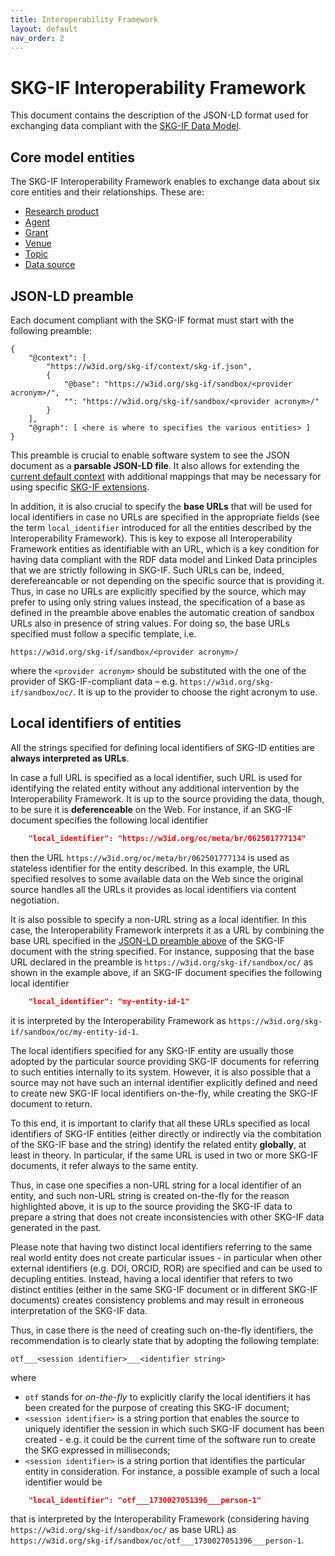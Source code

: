 ```yaml
---
title: Interoperability Framework
layout: default
nav_order: 2
---
```


# SKG-IF Interoperability Framework
This document contains the description of the JSON-LD format used for exchanging data compliant with the [SKG-IF Data Model](/data-model/).


## Core model entities
The SKG-IF Interoperability Framework enables to exchange data about six core entities and their relationships. These are:
- [Research product](/interoperability-framework/research-product)
- [Agent](/interoperability-framework/agent)
- [Grant](/interoperability-framework/grant)
- [Venue](/interoperability-framework/venue)
- [Topic](/interoperability-framework/topic)
- [Data source](/interoperability-framework/data-source)


## JSON-LD preamble
Each document compliant with the SKG-IF format must start with the following preamble:

```
{
    "@context": [ 
        "https://w3id.org/skg-if/context/skg-if.json",
        { 
            "@base": "https://w3id.org/skg-if/sandbox/<provider acronym>/",
            "": "https://w3id.org/skg-if/sandbox/<provider acronym>/"
        }
    ],
    "@graph": [ <here is where to specifies the various entities> ]
}
```

This preamble is crucial to enable software system to see the JSON document as a **parsable JSON-LD file**. It also allows for extending the [current default context](/context/) with additional mappings that may be necessary for using specific [SKG-IF extensions](/extensions/).

In addition, it is also crucial to specify the **base URLs** that will be used for local identifiers in case no URLs are specified in the appropriate fields (see the term `local_identifier` introduced for all the entities described by the Interoperability Framework). This is key to expose all Interoperability Framework entities as identifiable with an URL, which is a key condition for having data compliant with the RDF data model and Linked Data principles that we are strictly following in SKG-IF. Such URLs can be, indeed, derefereancable or not depending on the specific source that is providing it. Thus, in case no URLs are explicitly specified by the source, which may prefer to using only string values instead, the specification of a base as defined in the preamble above enables the automatic creation of sandbox URLs also in presence of string values. For doing so, the base URLs specified must follow a specific template, i.e.

```
https://w3id.org/skg-if/sandbox/<provider acronym>/
```

where the `<provider acronym>` should be substituted with the one of the provider of SKG-IF-compliant data – e.g. `https://w3id.org/skg-if/sandbox/oc/`. It is up to the provider to choose the right acronym to use.


## Local identifiers of entities
All the strings specified for defining local identifiers of SKG-ID entities are **always interpreted as URLs**. 

In case a full URL is specified as a local identifier, such URL is used for identifying the related entity without any additional intervention by the Interoperability Framework. It is up to the source providing the data, though, to be sure it is **deferenceable** on the Web. For instance, if an SKG-IF document specifies the following local identifier

```json
    "local_identifier": "https://w3id.org/oc/meta/br/062501777134"
```

then the URL `https://w3id.org/oc/meta/br/062501777134` is used as stateless identifier for the entity described. In this example, the URL specified resolves to some available data on the Web since the original source handles all the URLs it provides as local identifiers via content negotiation.

It is also possible to specify a non-URL string as a local identifier. In this case, the Interoperability Framework interprets it as a URL by combining the base URL specified in the [JSON-LD preamble above]() of the SKG-IF document with the string specified. For instance, supposing that the base URL declared in the preamble is `https://w3id.org/skg-if/sandbox/oc/` as shown in the example above, if an SKG-IF document specifies the following local identifier

```json
    "local_identifier": "my-entity-id-1"
```

it is interpreted by the Interoperability Framework as `https://w3id.org/skg-if/sandbox/oc/my-entity-id-1`.

The local identifiers specified for any SKG-IF entity are usually those adopted by the particular source providing SKG-IF documents for referring to such entities internally to its system. However, it is also possible that a source may not have such an internal identifier explicitly defined and need to create new SKG-IF local identifiers on-the-fly, while creating the SKG-IF document to return. 

To this end, it is important to clarify that all these URLs specified as local identifiers of SKG-IF entities (either directly or indirectly via the combitation of the SKG-IF base and the string) identify the related entity **globally**, at least in theory. In particular, if the same URL is used in two or more SKG-IF documents, it refer always to the same entity. 

Thus, in case one specifies a non-URL string for a local identifier of an entity, and such non-URL string is created on-the-fly for the reason highlighted above, it is up to the source providing the SKG-IF data to prepare a string that does not create inconsistencies with other SKG-IF data generated in the past.

Please note that having two distinct local identifiers referring to the same real world entity does not create particular issues - in particular when other external identifiers (e.g. DOI, ORCID, ROR) are specified and can be used to decupling entities. Instead, having a local identifier that refers to two distinct entities (either in the same SKG-IF document or in different SKG-IF documents) creates consistency problems and may result in erroneous interpretation of the SKG-IF data.

Thus, in case there is the need of creating such on-the-fly identifiers, the recommendation is to clearly state that by adopting the following template:

```
otf___<session identifier>___<identifier string>
```

where

* `otf` stands for *on-the-fly* to explicitly clarify the local identifiers it has been created for the purpose of creating this SKG-IF document; 
* `<session identifier>` is a string portion that enables the source to uniquely identifier the session in which such SKG-IF document has been created - e.g. it could be the current time of the software run to create the SKG expressed in milliseconds;
* `<session identifier>` is a string portion that identifies the particular entity in consideration. For instance, a possible example of such a local identifier would be

```json
    "local_identifier": "otf___1730027051396___person-1"
```

that is interpreted by the Interoperability Framework (considering having `https://w3id.org/skg-if/sandbox/oc/` as base URL) as `https://w3id.org/skg-if/sandbox/oc/otf___1730027051396___person-1`.
